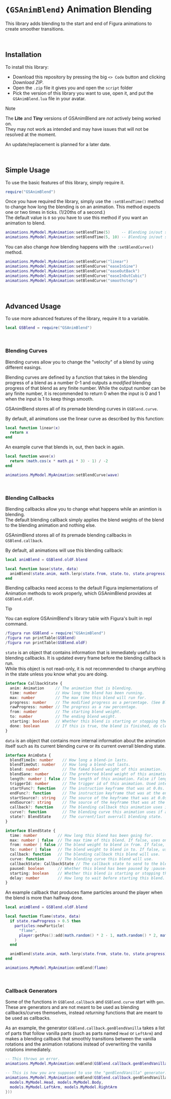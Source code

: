 # `❰GSAnimBlend❱` Animation Blending
This library adds blending to the start and end of Figura animations to create smoother transitions.

&nbsp;
## Installation
To install this library:
* Download this repository by pressing the big `<> Code` button and clicking *Download ZIP*.
* Open the `.zip` file it gives you and open the `script` folder
* Pick the version of this library you want to use, open it, and put the `GSAnimBlend.lua` file in your avatar.

> [!NOTE]  
> The **Lite** and **Tiny** versions of GSAnimBlend are *not* actively being worked on.  
> They may not work as intended and may have issues that will not be resolved at the moment.
>
> An update/replacement is planned for a later date.

&nbsp;
## Simple Usage
To use the basic features of this library, simply require it.
```lua
require("GSAnimBlend")
```

Once you have required the library, simply use the `:setBlendTime()` method to change how long the blending is on an
animation. This method expects one or two times in ticks. (1/20ths of a second.)  
The default value is `0` so you have to use this method if you want an animation to blend.
```lua
animations.MyModel.MyAnimation:setBlendTime(5)     -- Blending in/out set to the same time
animations.MyModel.MyAnimation:setBlendTime(5, 10) -- Blending in/out set to different times.
```
You can also change *how* blending happens with the `:setBlendCurve()` method.
```lua
animations.MyModel.MyAnimation:setBlendCurve("linear")
animations.MyModel.MyAnimation:setBlendCurve("easeInSine")
animations.MyModel.MyAnimation:setBlendCurve("easeOutBack")
animations.MyModel.MyAnimation:setBlendCurve("easeInOutCubic")
animations.MyModel.MyAnimation:setBlendCurve("smoothstep")
```

&nbsp;
## Advanced Usage
To use more advanced features of the library, require it to a variable.
```lua
local GSBlend = require("GSAnimBlend")
```

&nbsp;
### Blending Curves
Blending curves allow you to change the "velocity" of a blend by using different easings.

Blending curves are defined by a function that takes in the blending progress of a blend as a number 0-1 and outputs a
*modified* blending progress of that blend as any finite number. While the output number can be any finite number, it is
recommended to return 0 when the input is 0 and 1 when the input is 1 to keep things smooth.

GSAnimBlend stores all of its premade blending curves in `GSBlend.curve`.

By default, all animations use the linear curve as described by this function:
```lua
local function linear(x)
  return x
end
```

An example curve that blends in, out, then back in again.
```lua
local function wave(x)
  return (math.cos(x * math.pi * 3) - 1) / -2
end

animations.MyModel.MyAnimation:setBlendCurve(wave)
```

&nbsp;
### Blending Callbacks
Blending callbacks allow you to change what happens while an animtion is blending.  
The default blending callback simply applies the blend weights of the blend to the blending animation and nothing else.

GSAnimBlend stores all of its premade blending callbacks in `GSBlend.callback`.

By default, all animations will use this blending callback:
```lua
local animBlend = GSBlend.oldF.blend

local function base(state, data)
  animBlend(state.anim, math.lerp(state.from, state.to, state.progress))
end
```

Blending callbacks need access to the default Figura implementations of Animation methods to work properly, which
GSAnimBlend provides at `GSBlend.oldF`.

> [!TIP]  
> You can explore GSAnimBlend's library table with Figura's built in repl command.
> ```lua
> /figura run GSBlend = require("GSAnimBlend")
> /figura run printTable(GSBlend)
> /figura run printTable(GSBlend.oldF)
> ```

`state` is an object that contains information that is immediately useful to blending callbacks. It is updated every
frame before the blending callback is run.  
While this object is not read-only, it is not recommended to change anything in the state unless you know what you are
doing.
```ts
interface CallbackState {
  anim: Animation     // The animation that is blending.
  time: number        // How long the blend has been running.
  max: number         // The max time this blend will run for.
  progress: number    // The modified progress as a percentage. (See Blending Curves.)
  rawProgress: number // The progress as a raw percentage.
  from: number        // The starting blend weight.
  to: number          // The ending blend weight.
  starting: boolean   // Whether this blend is starting or stopping the animation.
  done: boolean       // If this is true, the blend is finished, do cleanup.
}
```

`data` is an object that contains more internal information about the animation itself such as its current blending
curve or its current overrall blending state.
```ts
interface AnimData {
  blendTimeIn: number    // How long a blend-in lasts.
  blendTimeOut: number   // How long a blend-out lasts.
  blend: number          // The faked blend weight of this animation.
  blendSane: number      // The preferred blend weight of this animation.
  length: number | false // The length of this animation. False if length isn't finite.
  triggerId: number      // The trigger id of this animation. Used internally.
  startFunc?: function   // The instruction keyframe that was at 0.0s.
  endFunc?: function     // The instruction keyframe that was at the end of the animation.
  startSource?: string   // The source of the keyframe that was at 0.0s.
  endSource?: string     // The source of the keyframe that was at the end of the animation.
  callback?: function    // The blending callback this animation uses if any.
  curve?: function       // The blending curve this animation uses if any.
  state?: BlendState     // The current/last overrall blending state.
}

interface BlendState {
  time: number         // How long this blend has been going for.
  max: number | false  // The max time of this blend. If false, uses one of blendTimeIn/Out.
  from: number | false // The blend weight to blend in from. If false, uses blendSane.
  to: number | false   // The blend weight to blend in to. If false, uses blendSane.
  callback: function   // The blending callback this blend will use.
  curve: function      // The blending curve this blend will use.
  callbackState: CallbackState // The callback state to send to the blending callback.
  paused: boolean      // Whether this blend has been paused by :pause().
  starting: boolean    // Whether this blend is starting or stopping the animation.
  delay: number        // How long to wait before starting this blend.
}
```

An example callback that produces flame particles around the player when the blend is more than halfway done.
```lua
local animBlend = GSBlend.oldF.blend

local function flame(state, data)
  if state.rawProgress > 0.5 then
    particles:newParticle(
      "flame",
      player:getPos():add(math.random() * 2 - 1, math.random() * 2, math.random() * 2 - 1)
    )
  end

  animBlend(state.anim, math.lerp(state.from, state.to, state.progress))
end

animations.MyModel.MyAnimation:onBlend(flame)
```

&nbsp;
### Callback Generators
Some of the functions in `GSBlend.callback` and `GSBlend.curve` start with `gen`. These are generators and are not meant
to be used as blending callbacks/curves themselves, instead *returning* functions that are meant to be used as callbacks.

As an example, the generator `GSBlend.callback.genBlendVanilla` takes a list of parts that follow vanilla parts (such
as parts named `Head` or `LeftArm`) and makes a blending callback that smoothly transitions between the vanilla
rotations and the animation rotations instead of overwriting the vanilla rotations immediately.
```lua
-- This throws an error.
animations.MyModel.MyAnimation:onBlend(GSBlend.callback.genBlendVanilla)

-- This is how you are supposed to use the "genBlendVanilla" generator.
animations.MyModel.MyAnimation:onBlend(GSBlend.callback.genBlendVanilla({
  models.MyModel.Head, models.MyModel.Body,
  models.MyModel.LeftArm, models.MyModel.RightArm
}))
```
